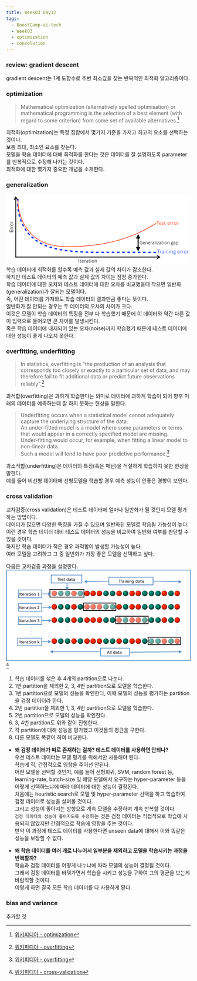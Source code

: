 ```yaml
---
title: Week03 Day12
tags:
  - BoostCamp-ai-tech
  - Week03
  - optimization
  - convolution
---
```


### review: gradient descent
gradient descent는 1계 도함수로 주변 최소값을 찾는 반복적인 최적화 알고리즘이다.  

### optimization
> Mathematical optimization (alternatively spelled optimisation) or mathematical programming is the selection of a best element (with regard to some criterion) from some set of available alternatives.[^1]  

최적화(optimization)는 특정 집합에서 몇가지 기준을 가지고 최고의 요소를 선택하는 것이다.  
보통 최대, 최소인 요소를 찾는다.  
모델을 학습 데이터에 대해 최적화를 한다는 것은 데이터를 잘 설명하도록 parameter를 반복적으로 수정해 나가는 것이다.  
최적화에 대한 몇가지 중요한 개념을 소개한다.  

### generalization
![](/assets/images/5.PNG)  
학습 데이터에 최적화를 할수록 예측 값과 실제 값의 차이가 감소한다.  
하지만 테스트 데이터의 예측 값과 실제 값의 차이는 점점 증가한다.  
학습 데이터에 대한 오차와 테스트 데이터에 대한 오차를 비교했을때 작으면 일반화(generalization)가 잘되는 모델이다.  
즉, 어떤 데이터를 가져와도 학습 데이터의 결과만큼 좋다는 뜻이다.  
일반화가 잘 안되는 경우는 두 데이터의 오차의 차이가 크다.  
이것은 모델이 학습 데이터의 특징을 전부 다 학습했기 때문에 이 데이터와 약간 다른 값이 입력으로 들어오면 큰 차이를 발생시킨다.  
혹은 학습 데이터에 내재되어 있는 오차(noise)까지 학습했기 때문에 테스트 데이터에 대한 성능이 좋게 나오지 못한다.  

### overfitting, underfitting
> In statistics, overfitting is "the production of an analysis that corresponds too closely or exactly to a particular set of data, and may therefore fail to fit additional data or predict future observations reliably".[^2]  

과적합(overfitting)은 과하게 학습한다는 의미로 데이터에 과하게 학습이 되어 향후 미래의 데이터를 예측하는데 잘 하지 못하는 현상을 말한다.  
> Underfitting occurs when a statistical model cannot adequately capture the underlying structure of the data.  
An under-fitted model is a model where some parameters or terms that would appear in a correctly specified model are missing.  
Under-fitting would occur, for example, when fitting a linear model to non-linear data.  
Such a model will tend to have poor predictive performance.[^2]  

과소적합(underfitting)은 데이터의 특징(혹은 패턴)을 적절하게 학습하지 못한 현상을 말한다.  
예를 들어 비선형 데이터에 선형모델을 학습할 경우 예측 성능이 안좋은 경향이 보인다.  

### cross validation
교차검증(cross validation)은 테스트 데이터에 얼마나 일반화가 될 것인지 모델 평가하는 방법이다.  
데이터가 많으면 다양한 특징을 가질 수 있으며 일반화된 모델로 학습될 가능성이 높다.  
이런 경우 학습 데이터 대비 테스트 데이터의 성능을 비교하여 일반화 여부를 판단할 수 있을 것이다.  
하지만 학습 데이터가 적은 경우 과적합이 발생할 가능성이 높다.  
여러 모델을 고려하고 그 중 일반화가 가장 좋은 모델을 선택하고 싶다.  

다음은 교차검증 과정을 설명한다.  
<img src="/assets/images/6.png" style="background: white">[^3]  

1. 학습 데이터를 섞은 후 4개의 partition으로 나눈다.  
2. 1번 partition을 제외한 2, 3, 4번 partition으로 모델을 학습한다.  
3. 1번 partition으로 모델의 성능을 확인한다, 이때 모델의 성능을 평가하는 partition을 검정 데이터라 한다.    
4. 2번 partition을 제외한 1, 3, 4번 partition으로 모델을 학습한다.
5. 2번 partition으로 모델의 성능을 확인한다.
6. 3, 4번 partition도 위와 같이 진행한다.
7. 각 partition에 대해 성능을 평가했고 이것들의 평균을 구한다.
8. 다른 모델도 똑같이 하여 비교한다.

- **왜 검정 데이터가 따로 존재하는 걸까? 테스트 데이터를 사용하면 안되나?**  
우선 테스트 데이터는 모델 평가를 위해서만 사용해야 된다.  
학습에 직, 간접적으로 영향을 주어선 안된다.  
어떤 모델을 선택할 것인지, 예를 들어 선형회귀, SVM, random forest 등, learning-rate, batch-size 및 해당 모델에서 요구하는 hyper-parameter 등을 어떻게 선택하느냐에 따라 데이터에 대한 성능이 결정된다.  
처음에는 heuristic search로 모델 및 hyper-parameter 선택을 하고 학습하여 검정 데이터로 성능을 살펴볼 것이다.  
그리고 성능이 좋아지는 방향으로 계속 모델을 수정하며 계속 반복할 것이다.  
`검정 데이터의 성능이 좋아지도록 수정`하는 것은 검정 데이터는 직접적으로 학습에 사용되지 않았지만 간접적으로 학습에 영향을 주는 것이다.  
만약 이 과정에 테스트 데이터를 사용한다면 unseen data에 대해서 이와 똑같은 성능을 보장할 수 없다.  

- **왜 학습 데이터를 여러 개로 나누어서 일부분을 제외하고 모델을 학습시키는 과정을 반복할까?**  
학습과 검정 데이터를 어떻게 나누냐에 따라 모델의 성능이 결정될 것이다.  
그래서 검정 데이터를 바꿔가면서 학습을 시키고 성능을 구하여 그의 평균을 보는게 바람직할 것이다.  
이렇게 하면 결국 모든 학습 데이터를 다 사용하게 된다.  

### bias and variance
추가할 것


[^1]: [위키피디아 - optimization](https://en.wikipedia.org/wiki/Mathematical_optimization)  
[^2]: [위키피디아 - overfitting](https://en.wikipedia.org/wiki/Overfitting)  
[^3]: [위키피디아 - cross-validation](https://en.wikipedia.org/wiki/Cross-validation_(statistics))  
